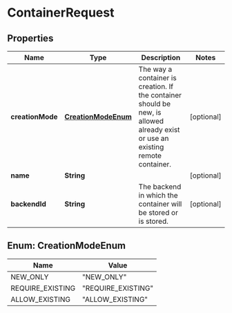 
# ContainerRequest

## Properties
Name | Type | Description | Notes
------------ | ------------- | ------------- | -------------
**creationMode** | [**CreationModeEnum**](#CreationModeEnum) | The way a container is creation. If the container should be new, is allowed already exist or use an existing remote container. |  [optional]
**name** | **String** |  |  [optional]
**backendId** | **String** | The backend in which the container will be stored or is stored. |  [optional]


<a name="CreationModeEnum"></a>
## Enum: CreationModeEnum
Name | Value
---- | -----
NEW_ONLY | &quot;NEW_ONLY&quot;
REQUIRE_EXISTING | &quot;REQUIRE_EXISTING&quot;
ALLOW_EXISTING | &quot;ALLOW_EXISTING&quot;



